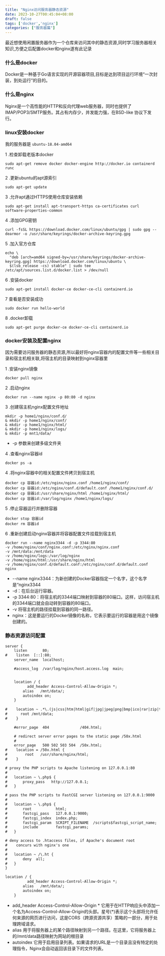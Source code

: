 ```yaml
---
title: "Nginx访问服务器静态资源"
date: 2023-10-27T00:45:04+08:00
draft: false
tags: ['docker','nginx']
categories: ["服务器篇"]
---
```



最近想使用闲置服务器作为一个仓库来访问其中的静态资源,同时学习服务器相关知识,方便之后配置docker和nginx遂有此记录

### 什么是docker

Docker是一种基于Go语言实现的开源容器项目,目标是达到项目运行环境“一次封装，到处运行”的目的。

### 什么是nginx

Nginx是一个高性能的HTTP和反向代理web服务器，同时也提供了IMAP/POP3/SMTP服务。其占有内存少，并发能力强，在BSD-like 协议下发行。

### linux安装docker

我的服务器是 `ubuntu-18.04-amd64`

1 .检查卸载老版本docker

```shell
sudo apt-get remove docker docker-engine http://docker.io containerd runc
```

2 .更新ubuntu的apt源索引
```shell
sudo apt-get update
```
  
3 .允许apt通过HTTPS使用仓库安装依赖
```shell
sudo apt-get install apt-transport-https ca-certificates curl software-properties-common
```

4 .添加GPG密钥
```shell
curl -fsSL https://download.docker.com/linux/ubuntu/gpg | sudo gpg --dearmor -o /usr/share/keyrings/docker-archive-keyring.gpg
```

5 .加入官方仓库
```shell
echo \
  "deb [arch=amd64 signed-by=/usr/share/keyrings/docker-archive-keyring.gpg] https://download.docker.com/linux/ubuntu \
  $(lsb_release -cs) stable" | sudo tee /etc/apt/sources.list.d/docker.list > /dev/null

```
6 .安装docker
```shell
sudo apt-get install docker-ce docker-ce-cli containerd.io
```

7 查看是否安装成功
```shell
sudo docker run hello-world
```

8 .docker卸载
```shell
sudo apt-get purge docker-ce docker-ce-cli containerd.io
```

### docker安装及配置nginx

因为需要访问服务器的静态资源,所以最好将nginx容器内的配置文件等一些相关目录和宿主机相关联,将宿主机的目录映射到nginx容器里

1 .安装nginx镜像
```shell
docker pull nginx
```
2 .启动nginx
```shell
docker run --name nginx -p 80:80 -d nginx
```
3 .创建宿主机nginx配置文件地址
```shell
mkdir -p home1/nginx/conf.d/ 
& mkdir -p home1/nginx/conf/ 
& mkdir -p home1/nginx/html/
& mkdir -p home1/nginx/logs/
& mkdir -p mnt1/data/
```
- -p 参数来创建多级文件夹

4 .查看nginx容器id
```shell
docker ps -a
```

4 .将nginx容器中的相关配置文件拷贝到宿主机
```shell
docker cp 容器id:/etc/nginx/nginx.conf /home1/nginx/conf/
docker cp 容器id:/etc/nginx/conf.d/default.conf /home1/nginx/conf.d/
docker cp 容器id:/usr/share/nginx/html /home1/nginx/html/
docker cp 容器id:/var/log/nginx /home1/nginx/logs/
```

5 .停止容器运行并删除容器
```shell
docker stop 容器id
docker rm 容器id
```

6 .重新创建启动nginx容器并将容器配置文件挂载到宿主机
```shell
docker run --name nginx3344 -d -p 3344:80
-v /home/nginx/conf/nginx.conf:/etc/nginx/nginx.conf 
-v /mnt/data:/mnt/data 
-v /home/nginx/logs:/var/log/nginx 
-v /home/nginx/html:/usr/share/nginx/html 
-v /home/nginx/conf.d/default.conf:/etc/nginx/conf.d/default.conf 
nginx
```
- --name nginx3344：为新创建的Docker容器指定一个名字，这个名字是“nginx3344
- -d：在后台运行容器。
- -p 3344:80：将宿主机的3344端口映射到容器的80端口。这样，访问宿主机的3344端口就会自动转到容器的80端口。
- -v 将宿主机的路径挂载到容器的同一路径。
- nginx：这是要运行的Docker镜像的名称，它表示要运行的容器是用这个镜像创建的。

### 静态资源访问配置

```txt
server {
    listen       80;
#    listen  [::]:80;
    server_name  localhost;

    #access_log  /var/log/nginx/host.access.log  main;


    location / {
    	  add_header Access-Control-Allow-Origin *;
        alias   /mnt/data/;
        autoindex on;
    }
    
#    location ~ .*\.(js|css|htm|html|gif|jpg|jpeg|png|bmp|ico|rar|zip|txt|flv|mid|doc|ppt|pdf|xls|mp3|wma)$ {
#	   root /mnt/data;
#    }

    #error_page  404              /404.html;

    # redirect server error pages to the static page /50x.html
    #
    error_page   500 502 503 504  /50x.html;
#    location = /50x.html {
#        root   /usr/share/nginx/html;
#    }

# proxy the PHP scripts to Apache listening on 127.0.0.1:80
#   
#   location ~ \.php$ {
#       proxy_pass   http://127.0.0.1;
#   }

# pass the PHP scripts to FastCGI server listening on 127.0.0.1:9000
#   
#   location ~ \.php$ {
#       root           html;
#       fastcgi_pass   127.0.0.1:9000;
#       fastcgi_index  index.php;
#       fastcgi_param  SCRIPT_FILENAME  /scripts$fastcgi_script_name;
#       include        fastcgi_params;
#   }

# deny access to .htaccess files, if Apache's document root
#    concurs with nginx's one
#   
#   location ~ /\.ht {
#       deny  all;
#   }
}
```

```txt
location / {
    	  add_header Access-Control-Allow-Origin *;
        alias   /mnt/data/;
        autoindex on;
    }
```
- add_header Access-Control-Allow-Origin * 它用于在HTTP响应头中添加一个名为Access-Control-Allow-Origin的头部。星号(*)表示这个头部将允许任何来源的网页进行访问，这是CORS（跨源资源共享）策略的一部分，用于处理跨域请求。
- alias 用于将服务器上的某个路径映射到另一个路径。在这里，它将服务器上的/mnt/data路径映射为网站的根目录
- autoindex 它用于启用目录列表。如果请求的URL是一个目录且没有特定的处理指令，Nginx会自动返回该目录下的文件列表。

